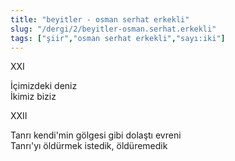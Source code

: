 ```yaml
---
title: "beyitler - osman serhat erkekli"
slug: "/dergi/2/beyitler-osman.serhat.erkekli"
tags: ["şiir","osman serhat erkekli","sayı:iki"]
---
```


XXI

İçimizdeki deniz  
İkimiz biziz

XXII

Tanrı kendi'min gölgesi gibi dolaştı evreni  
Tanrı'yı öldürmek istedik, öldüremedik

